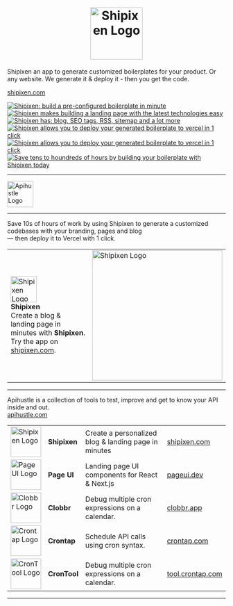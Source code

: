 <div align="center">

<h1>
<a href="https://shipixen.com" target="_blank">
  <img height="120px" src="https://user-images.githubusercontent.com/1515742/281076422-8c4a9926-2885-4786-a69a-d79ab0c8dc5c.png" alt="Shipixen Logo" />
</a>
</h1>

</div>

Shipixen an app to generate customized boilerplates for your product. Or any website. We generate it & deploy it - then you get the code.

[shipixen.com](https://shipixen.com)

<a href="https://shipixen.com" target="_blank">
  <img src="https://user-images.githubusercontent.com/1515742/282265111-dbd3cd48-2cdf-4706-a028-109c9e7e7481.png" alt="Shipixen: build a pre-configured boilerplate in minute" />
</a>

<a href="https://shipixen.com" target="_blank">
  <img src="https://user-images.githubusercontent.com/1515742/282265114-5f752c47-ac4f-4529-bb57-83c96dc8362e.png" alt="Shipixen makes building a landing page with the latest technologies easy" />
</a>

<a href="https://shipixen.com" target="_blank">
  <img src="https://user-images.githubusercontent.com/1515742/282265115-3f3e5f49-5ad9-4d65-be32-8b6247172f9a.png" alt="Shipixen has: blog, SEO tags, RSS, sitemap and a lot more" />
</a>

<a href="https://shipixen.com" target="_blank">
  <img src="https://user-images.githubusercontent.com/1515742/282265116-f8f24b46-3c4b-46ad-b21f-642bbfa27477.png" alt="Shipixen allows you to deploy your generated boilerplate to vercel in 1 click" />
</a>

<a href="https://shipixen.com" target="_blank">
  <img src="https://user-images.githubusercontent.com/1515742/282265118-bd786d47-d64b-44fa-ba60-649483e93bdf.png" alt="Shipixen allows you to deploy your generated boilerplate to vercel in 1 click" />
</a>

<a href="https://shipixen.com" target="_blank">
  <img src="https://user-images.githubusercontent.com/1515742/282265119-aa57457e-00bf-4bc9-8039-b4f11482686c.png" alt="Save tens to houndreds of hours by building your boilerplate with Shipixen today" />
</a>

-----------------

<a href="https://apihustle.com" target="_blank">
  <img height="60px" src="https://user-images.githubusercontent.com/1515742/215217833-c07183d2-f688-4d1c-86ea-329f3b28f81c.svg" alt="Apihustle Logo" />
</a>

-----------------

Save 10s of hours of work by using Shipixen to generate a customized codebases with your branding, pages and blog <br/>
― then deploy it to Vercel with 1 click.

| | |
| :- | :- |
| <a href="https://shipixen.com" target="_blank"><img height="60px" src="https://user-images.githubusercontent.com/1515742/281071510-d5c0095d-d336-4857-ad80-d18cf65f4acb.png" alt="Shipixen Logo" /></a> <br/> <b>Shipixen</b> <br/> Create a blog & landing page in minutes with <b>Shipixen</b>. <br/> Try the app on <a href="https://shipixen.com">shipixen.com</a>. | <a href="https://shipixen.com" target="_blank"><img width="300px" src="https://user-images.githubusercontent.com/1515742/281077548-57b24773-3c2a-4e89-b088-cc3945d7037b.png" alt="Shipixen Logo" /></a> |

-----------------

Apihustle is a collection of tools to test, improve and get to know your API inside and out. <br/>
[apihustle.com](https://apihustle.com) <br/>

|    |    |    |    |
| :- | :- | :- | :- |
| <a href="https://shipixen.com" target="_blank"><img height="70px" src="https://github.com/apihustle/apihustle/assets/1515742/3af97560-d774-4149-96c5-65d3cc530a5a" alt="Shipixen Logo" /></a> | **Shipixen** | Create a personalized blog & landing page in minutes | [shipixen.com](https://shipixen.com) | 
| <a href="https://pageui.dev" target="_blank"><img height="70px" src="https://github.com/apihustle/apihustle/assets/1515742/953cc5ab-bbf4-4a19-9b16-c74d218b63b4" alt="Page UI Logo" /></a> | **Page UI** | Landing page UI components for React & Next.js | [pageui.dev](https://pageui.dev) | 
| <a href="https://clobbr.app" target="_blank"><img height="70px" src="https://github.com/apihustle/apihustle/assets/1515742/50c11d46-a025-40fd-b154-0a5984556f6e" alt="Clobbr Logo" /></a> | **Clobbr** | Debug multiple cron expressions on a calendar. | [clobbr.app](https://clobbr.app) | 
| <a href="https://crontap.com" target="_blank"><img height="70px" src="https://github.com/apihustle/apihustle/assets/1515742/fe1aac71-b663-4f8e-a225-0c47b2eee14d" alt="Crontap Logo" /></a> | **Crontap** | Schedule API calls using cron syntax. | [crontap.com](https://crontap.com) | 
| <a href="https://tool.crontap.com" target="_blank"><img height="70px" src="https://github.com/apihustle/apihustle/assets/1515742/713ff923-b03c-43ec-9cfd-75e542d0f5c4" alt="CronTool Logo" /></a> | **CronTool** | Debug multiple cron expressions on a calendar. | [tool.crontap.com](https://tool.crontap.com)  |

-----------------

